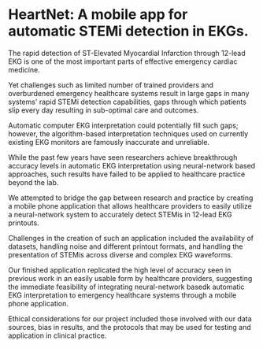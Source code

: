 # HeartNet: A mobile app for automatic STEMi detection in EKGs.

The rapid detection of ST-Elevated Myocardial Infarction through 12-lead EKG is one of the most important parts of effective emergency cardiac medicine.

Yet challenges such as limited number of trained providers and overburdened emergency healthcare systems result in large gaps in many systems' rapid STEMi detection capabilities, gaps through which patients slip every day resulting in sub-optimal care and outcomes.

Automatic computer EKG interpretation could potentially fill such gaps; however, the algorithm-based interpretation techniques used on currently existing EKG monitors are famously inaccurate and unreliable.

While the past few years have seen researchers achieve breakthrough accuracy levels in automatic EKG interpretation using neural-network based approaches, such results have failed to be applied to healthcare practice beyond the lab.

We attempted to bridge the gap between research and practice by creating a mobile phone application that allows healthcare providers to easily utilize a neural-network system to accurately detect STEMis in 12-lead EKG printouts.

Challenges in the creation of such an application included the availability of datasets, handling noise and different printout formats, and handling the presentation of STEMis across diverse and complex EKG waveforms.

Our finished application replicated the high level of accuracy seen in previous work in an easily usable form by healthcare providers, suggesting the immediate feasibility of integrating neural-network basedk automatic EKG interpretation to emergency healthcare systems through a mobile phone application.

Ethical considerations for our project included those involved with our data sources, bias in results, and the protocols that may be used for testing and application in clinical practice.
